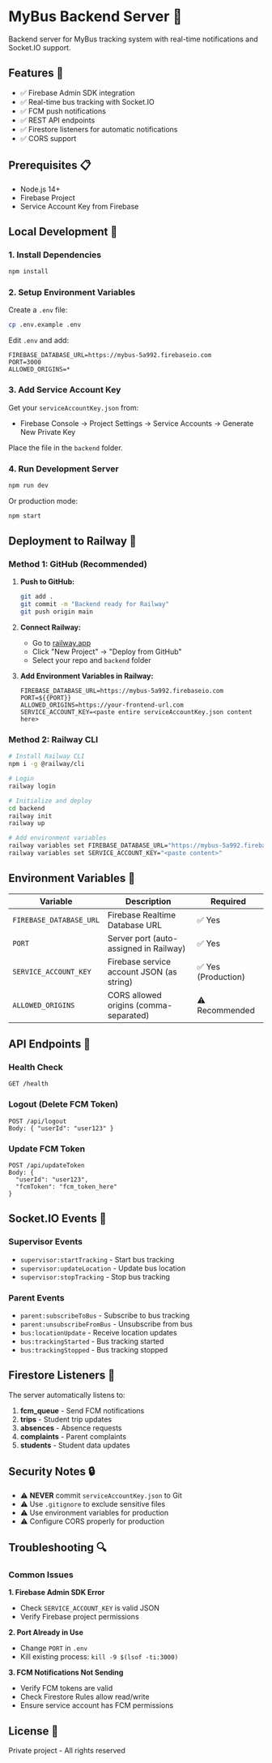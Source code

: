 # MyBus Backend Server 🚌

Backend server for MyBus tracking system with real-time notifications and Socket.IO support.

## Features 🌟

- ✅ Firebase Admin SDK integration
- ✅ Real-time bus tracking with Socket.IO
- ✅ FCM push notifications
- ✅ REST API endpoints
- ✅ Firestore listeners for automatic notifications
- ✅ CORS support

## Prerequisites 📋

- Node.js 14+ 
- Firebase Project
- Service Account Key from Firebase

## Local Development 🔧

### 1. Install Dependencies

```bash
npm install
```

### 2. Setup Environment Variables

Create a `.env` file:

```bash
cp .env.example .env
```

Edit `.env` and add:

```env
FIREBASE_DATABASE_URL=https://mybus-5a992.firebaseio.com
PORT=3000
ALLOWED_ORIGINS=*
```

### 3. Add Service Account Key

Get your `serviceAccountKey.json` from:
- Firebase Console → Project Settings → Service Accounts → Generate New Private Key

Place the file in the `backend` folder.

### 4. Run Development Server

```bash
npm run dev
```

Or production mode:

```bash
npm start
```

## Deployment to Railway 🚀

### Method 1: GitHub (Recommended)

1. **Push to GitHub:**
   ```bash
   git add .
   git commit -m "Backend ready for Railway"
   git push origin main
   ```

2. **Connect Railway:**
   - Go to [railway.app](https://railway.app)
   - Click "New Project" → "Deploy from GitHub"
   - Select your repo and `backend` folder

3. **Add Environment Variables in Railway:**
   ```
   FIREBASE_DATABASE_URL=https://mybus-5a992.firebaseio.com
   PORT=${{PORT}}
   ALLOWED_ORIGINS=https://your-frontend-url.com
   SERVICE_ACCOUNT_KEY=<paste entire serviceAccountKey.json content here>
   ```

### Method 2: Railway CLI

```bash
# Install Railway CLI
npm i -g @railway/cli

# Login
railway login

# Initialize and deploy
cd backend
railway init
railway up

# Add environment variables
railway variables set FIREBASE_DATABASE_URL="https://mybus-5a992.firebaseio.com"
railway variables set SERVICE_ACCOUNT_KEY="<paste content>"
```

## Environment Variables 🔐

| Variable | Description | Required |
|----------|-------------|----------|
| `FIREBASE_DATABASE_URL` | Firebase Realtime Database URL | ✅ Yes |
| `PORT` | Server port (auto-assigned in Railway) | ✅ Yes |
| `SERVICE_ACCOUNT_KEY` | Firebase service account JSON (as string) | ✅ Yes (Production) |
| `ALLOWED_ORIGINS` | CORS allowed origins (comma-separated) | ⚠️ Recommended |

## API Endpoints 📡

### Health Check
```
GET /health
```

### Logout (Delete FCM Token)
```
POST /api/logout
Body: { "userId": "user123" }
```

### Update FCM Token
```
POST /api/updateToken
Body: { 
  "userId": "user123",
  "fcmToken": "fcm_token_here"
}
```

## Socket.IO Events 🔌

### Supervisor Events
- `supervisor:startTracking` - Start bus tracking
- `supervisor:updateLocation` - Update bus location
- `supervisor:stopTracking` - Stop bus tracking

### Parent Events
- `parent:subscribeToBus` - Subscribe to bus tracking
- `parent:unsubscribeFromBus` - Unsubscribe from bus
- `bus:locationUpdate` - Receive location updates
- `bus:trackingStarted` - Bus tracking started
- `bus:trackingStopped` - Bus tracking stopped

## Firestore Listeners 👀

The server automatically listens to:
1. **fcm_queue** - Send FCM notifications
2. **trips** - Student trip updates
3. **absences** - Absence requests
4. **complaints** - Parent complaints
5. **students** - Student data updates

## Security Notes 🔒

- ⚠️ **NEVER** commit `serviceAccountKey.json` to Git
- ⚠️ Use `.gitignore` to exclude sensitive files
- ⚠️ Use environment variables for production
- ⚠️ Configure CORS properly for production

## Troubleshooting 🔍

### Common Issues

**1. Firebase Admin SDK Error**
- Check `SERVICE_ACCOUNT_KEY` is valid JSON
- Verify Firebase project permissions

**2. Port Already in Use**
- Change `PORT` in `.env`
- Kill existing process: `kill -9 $(lsof -ti:3000)`

**3. FCM Notifications Not Sending**
- Verify FCM tokens are valid
- Check Firestore Rules allow read/write
- Ensure service account has FCM permissions

## License 📄

Private project - All rights reserved
